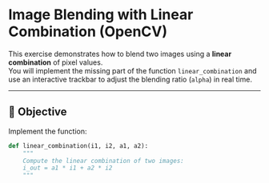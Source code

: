 # Image Blending with Linear Combination (OpenCV)

This exercise demonstrates how to blend two images using a **linear combination** of pixel values.  
You will implement the missing part of the function `linear_combination` and use an interactive trackbar to adjust the blending ratio (`alpha`) in real time.

---

## 📌 Objective
Implement the function:

```python
def linear_combination(i1, i2, a1, a2):
    """
    Compute the linear combination of two images:
    i_out = a1 * i1 + a2 * i2
    """
